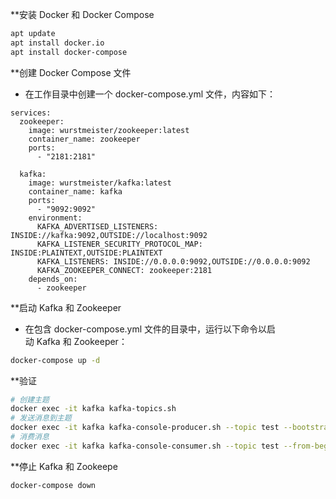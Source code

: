 
**安装 Docker 和 Docker Compose
```bash
apt update
apt install docker.io
apt install docker-compose
```

**创建 Docker Compose 文件
- 在工作目录中创建一个 docker-compose.yml 文件，内容如下：
```docker-compose
services:
  zookeeper:
    image: wurstmeister/zookeeper:latest
    container_name: zookeeper
    ports:
      - "2181:2181"
  
  kafka:
    image: wurstmeister/kafka:latest
    container_name: kafka
    ports:
      - "9092:9092"
    environment:
      KAFKA_ADVERTISED_LISTENERS: INSIDE://kafka:9092,OUTSIDE://localhost:9092
      KAFKA_LISTENER_SECURITY_PROTOCOL_MAP: INSIDE:PLAINTEXT,OUTSIDE:PLAINTEXT
      KAFKA_LISTENERS: INSIDE://0.0.0.0:9092,OUTSIDE://0.0.0.0:9092
      KAFKA_ZOOKEEPER_CONNECT: zookeeper:2181
    depends_on:
      - zookeeper
```

**启动 Kafka 和 Zookeeper
- 在包含 docker-compose.yml 文件的目录中，运行以下命令以启动 Kafka 和 Zookeeper：
```bash
docker-compose up -d
```

**验证
```bash
# 创建主题
docker exec -it kafka kafka-topics.sh
# 发送消息到主题
docker exec -it kafka kafka-console-producer.sh --topic test --bootstrap-server localhost:9092
# 消费消息
docker exec -it kafka kafka-console-consumer.sh --topic test --from-beginning --bootstrap-server localhost:9092
```

**停止 Kafka 和 Zookeepe
```bash
docker-compose down
```